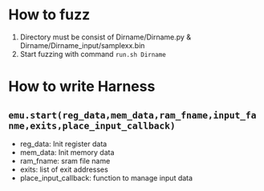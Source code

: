 # How to fuzz
1. Directory must be consist of  Dirname/Dirname.py & Dirname/Dirname_input/samplexx.bin
2. Start fuzzing with command `run.sh Dirname`
# How to write Harness
## `emu.start(reg_data,mem_data,ram_fname,input_fanme,exits,place_input_callback)`
- reg_data: Init register data
- mem_data: Init memory data
- ram_fname: sram file name
- exits: list of exit addresses
- place_input_callback: function to manage input data
